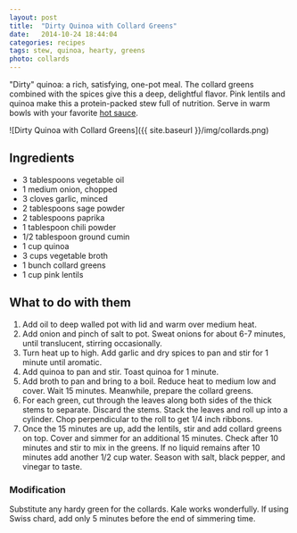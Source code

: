 ```yaml
---
layout: post
title:  "Dirty Quinoa with Collard Greens"
date:   2014-10-24 18:44:04
categories: recipes
tags: stew, quinoa, hearty, greens
photo: collards
---
```


"Dirty" quinoa: a rich, satisfying, one-pot meal. The collard greens combined with the spices give this a deep, delightful flavor. Pink lentils and quinoa make this a protein-packed stew full of nutrition. Serve in warm bowls with your favorite [hot sauce](http://www.amazon.com/gp/product/B0081ZBDKW/ref=as_li_tl?ie=UTF8&camp=1789&creative=390957&creativeASIN=B0081ZBDKW&linkCode=as2&tag=veggpupp-20&linkId=ZCK4OIAOIZMKJMTC).


![Dirty Quinoa with Collard Greens]({{ site.baseurl }}/img/collards.png)

## Ingredients

- 3 tablespoons vegetable oil 
- 1 medium onion, chopped
- 3 cloves garlic, minced
- 2 tablespoons sage powder
- 2 tablespoons paprika
- 1 tablespoon chili powder
- 1/2 tablespoon ground cumin 
- 1 cup quinoa 
- 3 cups vegetable broth 
- 1 bunch collard greens
- 1 cup pink lentils 

## What to do with them

1. Add oil to deep walled pot with lid and warm over medium heat.
2. Add onion and pinch of salt to pot.  Sweat onions for about 6-7 minutes, until translucent, stirring occasionally.
3. Turn heat up to high. Add garlic and dry spices to pan and stir for 1 minute until aromatic.
4. Add quinoa to pan and stir. Toast quinoa for 1 minute.
5. Add broth to pan and bring to a boil. Reduce heat to medium low and cover. Wait 15 minutes. Meanwhile, prepare the collard greens.
6. For each green, cut through the leaves along both sides of the thick stems to separate. Discard the stems. Stack the leaves and roll up into a cylinder. Chop perpendicular to the roll to get 1/4 inch ribbons. 
7. Once the 15 minutes are up, add the lentils, stir and add collard greens on top. Cover and simmer for an additional 15 minutes. Check after 10 minutes and stir to mix in the greens. If no liquid remains after 10 minutes add another 1/2 cup water. Season with salt, black pepper, and vinegar to taste. 


### Modification 

Substitute any hardy green for the collards. Kale works wonderfully. If using Swiss chard, add only 5 minutes before the end of simmering time.
